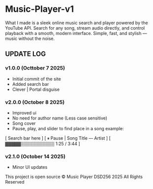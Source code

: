 # Music-Player-v1

What I made is a sleek online music search and player powered by the YouTube API. Search for any song, stream audio directly, and control playback with a smooth, modern interface. Simple, fast, and stylish — music without the noise. 

## UPDATE LOG

### v1.0.0 (Octtober 7 2025)

- Initial commit of the site
- Added search bar
- Clever | Portal disguise

### v2.0.0 (October 8 2025)

- Improved ui
- No need for author name (Less case sensitive)
- Song cover
- Pause, play, and slider to find place in a song
example:

[ Search bar here ]
[ ⏸ Pause | Song Title — Artist ]
[ ▓▓▓▓▓▒▒▒▒▒▒▒▒▒▒▒  1:25 / 3:44 ]

### v2.1.0 (October 14 2025)

- Minor UI updates


This project is open source © Music Player DSD256 2025 All Rights Reserved
